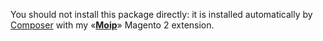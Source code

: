 You should not install this package directly: it is installed automatically by [Composer](https://getcomposer.org/) with my «[**Moip**](https://mage2.pro/c/extensions/moip)» Magento 2 extension.